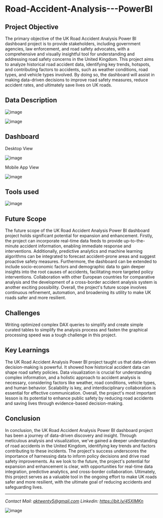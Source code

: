 # Road-Accident-Analysis---PowerBI

## Project Objective

The primary objective of the UK Road Accident Analysis Power BI dashboard project is to provide stakeholders, including government agencies, law enforcement, and road safety advocates, with a comprehensive and visually insightful tool for understanding and addressing road safety concerns in the United Kingdom. This project aims to analyze historical road accident data, identifying key trends, hotspots, and contributing factors to accidents, such as weather conditions, road types, and vehicle types involved. By doing so, the dashboard will assist in making data-driven decisions to improve road safety measures, reduce accident rates, and ultimately save lives on UK roads.

## Data Description

![image](https://github.com/anmolkumarfromspn/Road-Accident-Analysis---PowerBI/assets/128449996/4c7317b4-a7f6-483f-a0f9-326e030f1bb0)

![image](https://github.com/anmolkumarfromspn/Road-Accident-Analysis---PowerBI/assets/128449996/f42a08dc-bba9-4f92-86cc-ffb2457894c4)

## Dashboard

Desktop View 

![image](https://github.com/anmolkumarfromspn/Road-Accident-Analysis---PowerBI/assets/128449996/a1900572-7d2c-490e-a8b3-af6df8328c43)

Mobile App View

![image](https://github.com/anmolkumarfromspn/Road-Accident-Analysis---PowerBI/assets/128449996/4d47cb86-008a-4618-b731-7e398d2a02a6)

## Tools used

![image](https://github.com/anmolkumarfromspn/Road-Accident-Analysis---PowerBI/assets/128449996/a3a11ab9-6a9a-4770-8c2e-0ff1f4a539b7)

## Future Scope

The future scope of the UK Road Accident Analysis Power BI dashboard project holds significant potential for expansion and enhancement. Firstly, the project can incorporate real-time data feeds to provide up-to-the-minute accident information, enabling immediate response and interventions. Additionally, predictive analytics and machine learning algorithms can be integrated to forecast accident-prone areas and suggest proactive safety measures. Furthermore, the dashboard can be extended to include socio-economic factors and demographic data to gain deeper insights into the root causes of accidents, facilitating more targeted policy interventions. Collaboration with other European countries for comparative analysis and the development of a cross-border accident analysis system is another exciting possibility. Overall, the project's future scope involves continuous refinement, automation, and broadening its utility to make UK roads safer and more resilient.

## Challenges

Writing optimized complex DAX queries to simplify  and create simple curated tables to simplify the analysis process and fasten the graphical processing speed was a tough challenge in this project.

## Key Learnings

The UK Road Accident Analysis Power BI project taught us that data-driven decision-making is powerful. It showed how historical accident data can shape road safety policies. Data visualization is crucial for understanding complex information, and a holistic approach to accident analysis is necessary, considering factors like weather, road conditions, vehicle types, and human behavior. Scalability is key, and interdisciplinary collaboration is essential for effective communication. Overall, the project's most important lesson is its potential to enhance public safety by reducing road accidents and saving lives through evidence-based decision-making.

## Conclusion

In conclusion, the UK Road Accident Analysis Power BI dashboard project has been a journey of data-driven discovery and insight. Through meticulous analysis and visualization, we've gained a deeper understanding of road accidents in the United Kingdom, identifying key trends and factors contributing to these incidents. The project's success underscores the importance of harnessing data to inform policy decisions and drive road safety improvements. As we look to the future, the project's potential for expansion and enhancement is clear, with opportunities for real-time data integration, predictive analytics, and cross-border collaboration. Ultimately, this project serves as a valuable tool in the ongoing effort to make UK roads safer and more resilient, with the ultimate goal of reducing accidents and safeguarding lives.

-----------------------------------------------------------------------------------------------------

*Contact Mail: aktwenty5@gmail.com*
*Linkedin: https://bit.ly/45XlMKn*

![image](https://github.com/anmolkumarfromspn/Christmas-Sales-Analysis/assets/128449996/58a5eea1-07ac-459c-bd55-e5748181530b)



